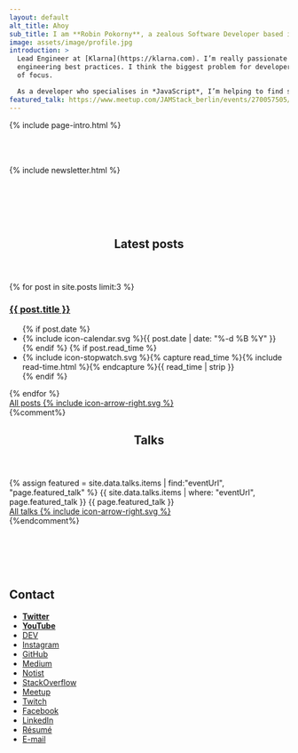 ```yaml
---
layout: default
alt_title: Ahoy
sub_title: I am **Robin Pokorny**, a zealous Software Developer based in Berlin.
image: assets/image/profile.jpg
introduction: >
  Lead Engineer at [Klarna](https://klarna.com). I’m really passionate about
  engineering best practices. I think the biggest problem for developers is lack
  of focus. 

  As a developer who specialises in *JavaScript*, I’m helping to find solutions through applying functional programming principles. I organise meetups, record coding videos, and speak about my findings.
featured_talk: https://www.meetup.com/JAMStack_berlin/events/270057505/
---
```


{% include page-intro.html %}

<main id="main" class="page-content" aria-label="Content">
  <div class="index inner">
    <div style="margin-top: 4rem;">
      {% include newsletter.html %}
    </div>
    <div style="margin-top: 7rem;">
      <header class="section-title">
        <h2>Latest posts</h2>
      </header>
      <div class="entries-headlines">
        {% for post in site.posts limit:3 %}
          <div class="entry">
            <h3 class="entry-title">
              <a href="{{ post.url | relative_url }}" rel="bookmark">{{ post.title }}</a>
            </h3>
            <footer class="entry-meta">
              <ul>
              {% if post.date %}
                <li><span class="icon">{% include icon-calendar.svg %}</span><time class="entry-time" datetime="{{ post.date | date_to_xmlschema }}">{{ post.date | date: "%-d %B %Y" }}</time></li>
              {% endif %}
              {% if post.read_time %}
                <li><span class="icon">{% include icon-stopwatch.svg %}</span>{% capture read_time %}{% include read-time.html %}{% endcapture %}{{ read_time | strip }}</li>
              {% endif %}
              </ul>
            </footer>
          </div>
        {% endfor %}
      </div>
      <div class="pager">
        <a href="{% link blog.md %}" class="btn">All posts <span class="icon icon--arrow-right">{% include icon-arrow-right.svg %}</span></a>
      </div>
    </div>
    {%comment%}
    <div>
      <header class="section-title">
        <h2>Talks</h2>
      </header>
      <div class="entries-list">
        {% assign featured = site.data.talks.items | find:"eventUrl", "page.featured_talk" %}
        {{ site.data.talks.items | where: "eventUrl", page.featured_talk }}
        {{ page.featured_talk }}
      </div>
      <div>
        <a href="{% link talks.md %}" class="btn">All talks <span class="icon icon--arrow-right">{% include icon-arrow-right.svg %}</span></a>
      </div>
    </div>
    {%endcomment%}
    <div style="margin-top: 7rem;">
      <h2>Contact</h2>
      <ul class="taxonomy-index">
        <li><a href="https://twitter.com/robinpokorny" rel="me"><strong>Twitter</strong></a></li>
        <li><a href="https://www.youtube.com/c/robinpokorny" rel="me"><strong>YouTube</strong></a></li>
        <li><a href="https://dev.to/robinpokorny" rel="me">DEV</a></li>
        <li><a href="https://instagram.com/robinpokorny" rel="me">Instagram</a></li>
        <li><a href="https://github.com/robinpokorny" rel="me">GitHub</a></li>
        <li><a href="https://medium.com/@robinpokorny" rel="me">Medium</a></li>
        <li><a href="https://noti.st/robinpokorny" rel="me">Notist</a></li>
        <li><a href="https://stackoverflow.com/users/1517783/robin-pokorny" rel="me">StackOverflow</a></li>
        <li><a href="https://www.meetup.com/members/43669902/" rel="me">Meetup</a></li>
        <li><a href="https://www.twitch.tv/robinpokorny" rel="me">Twitch</a></li>
        <li><a href="https://www.facebook.com/robin.pokorny" rel="me">Facebook</a></li>
        <li><a href="https://www.linkedin.com/in/robinpokorny/" rel="me">LinkedIn</a></li>
        <li><a href="http://stackoverflow.com/story/robinpokorny" rel="me">Résumé</a></li>
        <li><a href="mailto:me@robinpokorny.com">E-mail</a></li>
      </ul>
    </div>
  </div>
</main>

